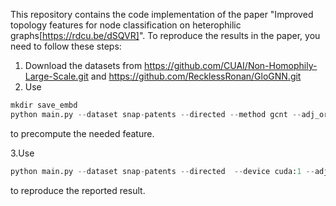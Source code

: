 This repository contains the code implementation of the paper "Improved topology features for node classification on heterophilic graphs[https://rdcu.be/dSQVR]". To reproduce the results in the paper, you need to follow these steps:

1. Download the datasets from https://github.com/CUAI/Non-Homophily-Large-Scale.git and https://github.com/RecklessRonan/GloGNN.git
2. Use 

```python
mkdir save_embd
python main.py --dataset snap-patents --directed --method gcnt --adj_order 3 --tebd_type ours --tebd_dim 512 --treduc_save 
```
to precompute the needed feature.

3.Use 
```python
python main.py --dataset snap-patents --directed  --device cuda:1 --adj_order 1  --tebd_dim 512 --hidden_channels 32  --method gat_pc  --w1 4 --tdropout 0.5 --dropout 0.5 --input_dropout 0.5  --tebd_type ours --runs 1 --epochs 300 --display_step 25 --gat_heads 4
```
to reproduce the reported result.
